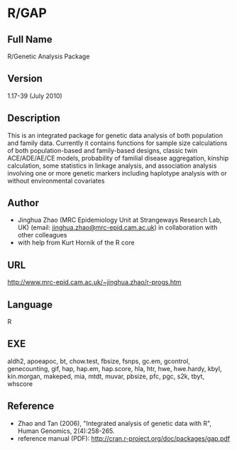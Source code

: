 # R/GAP

## Full Name
R/Genetic Analysis Package

## Version
1.17-39 (July 2010)

## Description
This is an integrated package for genetic data analysis of both population and family data. Currently it contains functions for sample size calculations of both population-based and family-based designs, classic twin ACE/ADE/AE/CE models, probability of familial disease aggregation, kinship calculation, some statistics in linkage analysis, and association analysis involving one or more genetic markers including haplotype analysis with or without environmental covariates

## Author
* Jinghua Zhao (MRC Epidemiology Unit at Strangeways Research Lab, UK) (email: jinghua.zhao@mrc-epid.cam.ac.uk) in collaboration with other colleagues
* with help from Kurt Hornik of the R core

## URL
http://www.mrc-epid.cam.ac.uk/~jinghua.zhao/r-progs.htm

## Language
R

## EXE
aldh2, apoeapoc, bt, chow.test, fbsize, fsnps, gc.em, gcontrol, genecounting, gif, hap, hap.em, hap.score, hla, htr, hwe, hwe.hardy, kbyl, kin.morgan, makeped, mia, mtdt, muvar, pbsize, pfc, pgc, s2k, tbyt, whscore

## Reference
* Zhao and Tan (2006), "Integrated analysis of genetic data with R", Human Genomics, 2(4):258-265.
* reference manual (PDF): http://cran.r-project.org/doc/packages/gap.pdf